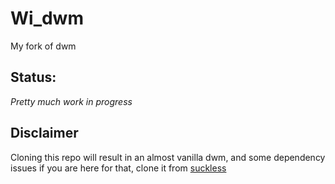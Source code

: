 # Wi_dwm
My fork of dwm

## Status:
*Pretty much work in progress*

## Disclaimer
Cloning this repo will result in an almost vanilla dwm, and some dependency issues
if you are here for that, clone it from [suckless](https://dwm.suckless.org/)
